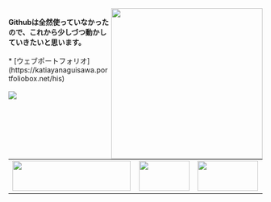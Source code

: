 <img src="https://octodex.github.com/images/hula_loop_octodex03.gif" align="right" width="300">
<br>
<b>Githubは全然使っていなかったので、これから少しづつ動かしていきたいと思います。</b><br>
<br>
* [ウェブポートフォリオ](https://katiayanaguisawa.portfoliobox.net/his)<br>
<br>
  <a href="https://github.com/katchion13/github-readme-stats">
    <img src="https://github-readme-stats.vercel.app/api/top-langs/?username=katchion13&layout=compact"/><br>
  <br> <table>
  <tr>
    <td><a href="https://px.a8.net/svt/ejp?a8mat=3BKFPU+4JQ84Y+2PEO+1I5SWH" rel="nofollow">
<img border="0" width="234" height="60" alt="" src="https://www26.a8.net/svt/bgt?aid=200827794275&wid=001&eno=01&mid=s00000012624009097000&mc=1"></a>
<img border="0" width="1" height="1" src="https://www10.a8.net/0.gif?a8mat=3BKFPU+4JQ84Y+2PEO+1I5SWH" alt=""></td>
    <td><a href="https://px.a8.net/svt/ejp?a8mat=3BK9GS+97114I+50+2HCB1D" rel="nofollow"><img border="0" width="100" height="60" alt="" src="https://www21.a8.net/svt/bgt?aid=200819692556&wid=001&eno=01&mid=s00000000018015006000&mc=1"></a><img border="0" width="1" height="1" src="https://www16.a8.net/0.gif?a8mat=3BK9GS+97114I+50+2HCB1D" alt="">
</td>
    <td><a href="https://px.a8.net/svt/ejp?a8mat=3BKIU6+FEW0KY+1HK2+1TJLZL" rel="nofollow"><img border="0" width="120" height="60" alt="" src="https://www24.a8.net/svt/bgt?aid=200831838932&wid=001&eno=01&mid=s00000006941011009000&mc=1"></a>
<img border="0" width="1" height="1" src="https://www14.a8.net/0.gif?a8mat=3BKIU6+FEW0KY+1HK2+1TJLZL" alt=""></td>
   </tr>
</table>

  
